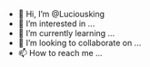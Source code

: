- 👋 Hi, I’m @Luciousking
- 👀 I’m interested in ...
- 🌱 I’m currently learning ...
- 💞️ I’m looking to collaborate on ...
- 📫 How to reach me ...

<!---
Luciousking/Luciousking is a ✨ special ✨ repository because its `README.md` (this file) appears on your GitHub profile.
You can click the Preview link to take a look at your changes.
--->
